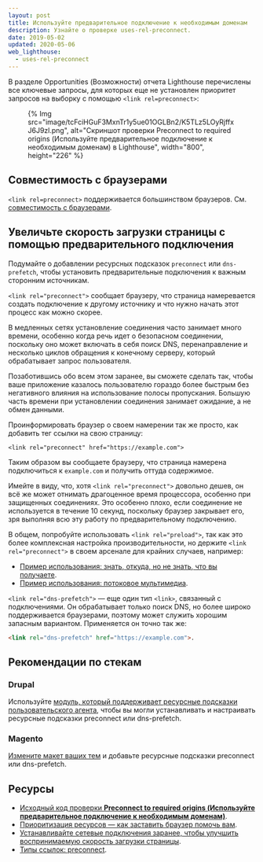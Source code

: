 ```yaml
---
layout: post
title: Используйте предварительное подключение к необходимым доменам
description: Узнайте о проверке uses-rel-preconnect.
date: 2019-05-02
updated: 2020-05-06
web_lighthouse:
  - uses-rel-preconnect
---
```


В разделе Opportunities (Возможности) отчета Lighthouse перечислены все ключевые запросы, для которых еще не установлен приоритет запросов на выборку с помощью `<link rel=preconnect>`:

<figure>{% Img src="image/tcFciHGuF3MxnTr1y5ue01OGLBn2/K5TLz5LOyRjffxJ6J9zl.png", alt="Скриншот проверки Preconnect to required origins (Используйте предварительное подключение к необходимым доменам) в Lighthouse", width="800", height="226" %}</figure>

## Совместимость с браузерами

`<link rel=preconnect>` поддерживается большинством браузеров. См. [совместимость с браузерами](https://developer.mozilla.org/docs/Web/HTML/Link_types/preconnect#Browser_compatibility).

## Увеличьте скорость загрузки страницы с помощью предварительного подключения

Подумайте о добавлении ресурсных подсказок `preconnect` или `dns-prefetch`, чтобы установить предварительные подключения к важным сторонним источникам.

`<link rel="preconnect">` сообщает браузеру, что страница намеревается создать подключение к другому источнику и что нужно начать этот процесс как можно скорее.

В медленных сетях установление соединения часто занимает много времени, особенно когда речь идет о безопасном соединении, поскольку оно может включать в себя поиск DNS, перенаправление и несколько циклов обращения к конечному серверу, который обрабатывает запрос пользователя.

Позаботившись обо всем этом заранее, вы сможете сделать так, чтобы ваше приложение казалось пользователю гораздо более быстрым без негативного влияния на использование полосы пропускания. Большую часть времени при установлении соединения занимает ожидание, а не обмен данными.

Проинформировать браузер о своем намерении так же просто, как добавить тег ссылки на свою страницу:

`<link rel="preconnect" href="https://example.com">`

Таким образом вы сообщаете браузеру, что страница намерена подключиться к `example.com` и получить оттуда содержимое.

Имейте в виду, что, хотя `<link rel="preconnect">` довольно дешев, он всё же может отнимать драгоценное время процессора, особенно при защищенных соединениях. Это особенно плохо, если соединение не используется в течение 10 секунд, поскольку браузер закрывает его, зря выполняя всю эту работу по предварительному подключению.

В общем, попробуйте использовать `<link rel="preload">`, так как это более комплексная настройка производительности, но держите `<link rel="preconnect">` в своем арсенале для крайних случаев, например:

- [Пример использования: знать, откуда, но не знать, что вы получаете](https://developers.google.com/web/fundamentals/performance/resource-prioritization#use-case_knowing_where_from_but_not_what_youre_fetching).
- [Пример использования: потоковое мультимедиа](https://developers.google.com/web/fundamentals/performance/resource-prioritization#use-case_knowing_where_from_but_not_what_youre_fetching).

`<link rel="dns-prefetch">` — еще один тип `<link>`, связанный с подключениями. Он обрабатывает только поиск DNS, но более широко поддерживается браузерами, поэтому может служить хорошим запасным вариантом. Применяется он точно так же:

```html
<link rel="dns-prefetch" href="https://example.com">.
```

## Рекомендации по стекам

### Drupal

Используйте [модуль, который поддерживает ресурсные подсказки пользовательского агента](https://www.drupal.org/project/project_module?f%5B0%5D=&f%5B1%5D=&f%5B2%5D=&f%5B3%5D=&f%5B4%5D=sm_field_project_type%3Afull&f%5B5%5D=&f%5B6%5D=&text=dns-prefetch&solrsort=iss_project_release_usage+desc&op=Search), чтобы вы могли устанавливать и настраивать ресурсные подсказки preconnect или dns-prefetch.

### Magento

[Измените макет ваших тем](https://devdocs.magento.com/guides/v2.3/frontend-dev-guide/layouts/xml-manage.html) и добавьте ресурсные подсказки preconnect или dns-prefetch.

## Ресурсы

- [Исходный код проверки **Preconnect to required origins (Используйте предварительное подключение к необходимым доменам)**](https://github.com/GoogleChrome/lighthouse/blob/master/core/audits/uses-rel-preconnect.js).
- [Приоритизация ресурсов — как заставить браузер помочь вам](https://developers.google.com/web/fundamentals/performance/resource-prioritization#preconnect).
- [Устанавливайте сетевые подключения заранее, чтобы улучшить воспринимаемую скорость загрузки страницы](/preconnect-and-dns-prefetch/).
- [Типы ссылок: preconnect](https://developer.mozilla.org/docs/Web/HTML/Link_types/preconnect#Browser_compatibility).
